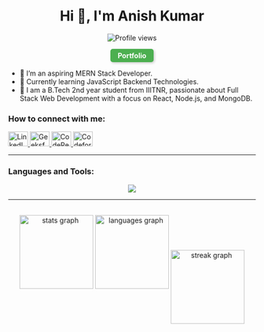 <h1 align="center">Hi 👋, I'm Anish Kumar</h1>

<p align="center">
  <img src="https://komarev.com/ghpvc/?username=sarcastic-soul&label=Profile%20views&color=0e75b6&style=flat" alt="Profile views" />
</p>

<p align="center">
  <a href="https://sarcastic-soul.github.io/Portfolio/" target="_blank" 
     style="display: inline-block; padding: 5px 15px; background-color: #4CAF50; color: white; text-decoration: none; font-weight: bold; border-radius: 5px; box-shadow: 2px 2px 5px rgba(0, 0, 0, 0.2); transition: background-color 0.3s ease;"
     onmouseover="this.style.backgroundColor='#45a049';" 
     onmouseout="this.style.backgroundColor='#4CAF50';">
     Portfolio
  </a>
</p>

<ul>
  <li>🔭 I’m an aspiring MERN Stack Developer.</li>
  <li>🌱 Currently learning JavaScript Backend Technologies.</li>
  <li>💬 I am a B.Tech 2nd year student from IIITNR, passionate about Full Stack Web Development with a focus on React, Node.js, and MongoDB.</li>
</ul>

<h3 align="left">How to connect with me:</h3>
<p align="left">
  <a href="https://linkedin.com/in/anish-kumar-852397290" target="_blank">
    <img src="https://raw.githubusercontent.com/rahuldkjain/github-profile-readme-generator/master/src/images/icons/Social/linked-in-alt.svg" alt="LinkedIn" height="30" width="40" />
  </a>
  <a href="https://auth.geeksforgeeks.org/user/anishisbusy/" target="_blank">
    <img src="https://raw.githubusercontent.com/rahuldkjain/github-profile-readme-generator/master/src/images/icons/Social/geeks-for-geeks.svg" alt="GeeksforGeeks" height="30" width="40"  />
  </a>
  <a href="https://codepen.io/topxegne-the-flexboxer" target="_blank">
    <img src="https://skillicons.dev/icons?i=codepen" alt="CodePen" height="30" width="40" />
  </a>
  <a href="https://codeforces.com/profile/anish_231010209" target="_blank">
    <img src="https://raw.githubusercontent.com/rahuldkjain/github-profile-readme-generator/master/src/images/icons/Social/codeforces.svg" alt="Codeforces" height="30" width="40" />
  </a>
</p>

<hr>

<h3 align="left">Languages and Tools:</h3>
<p align="center">
  <a href="https://skillicons.dev">
    <img src="https://skillicons.dev/icons?i=javascript,tailwind,bootstrap,react,vite,nodejs,nextjs,mongodb,postgres,git,appwrite,arduino" />
  </a>
</p>

<hr>
<br>
<div align="center">
  <img src="https://github-readme-stats.vercel.app/api?username=Sarcastic-Soul&hide_title=false&hide_rank=false&show_icons=true&include_all_commits=true&count_private=true&disable_animations=false&theme=dracula&locale=en&hide_border=false" height="150" alt="stats graph"  />
  <img src="https://github-readme-stats.vercel.app/api/top-langs?username=Sarcastic-Soul&locale=en&hide_title=false&layout=compact&card_width=320&langs_count=5&theme=dracula&hide_border=false" height="150" alt="languages graph"  />
  <img align="center" src="https://github-readme-streak-stats.herokuapp.com/?user=sarcastic-soul&theme=dracula&hide_border=false" height="150" alt="streak graph" />
</div>
